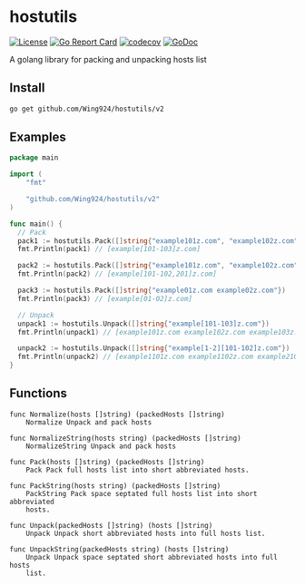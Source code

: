 # hostutils

[![License](https://img.shields.io/badge/License-Apache%202.0-blue.svg)](https://opensource.org/licenses/Apache-2.0)
[![Go Report Card](https://goreportcard.com/badge/github.com/Wing924/hostutils/v2)](https://goreportcard.com/report/github.com/Wing924/hostutils/v2)
[![codecov](https://codecov.io/gh/Wing924/hostutils/branch/master/graph/badge.svg)](https://codecov.io/gh/Wing924/hostutils)
[![GoDoc](https://godoc.org/github.com/Wing924/hostutils/v2?status.svg)](https://pkg.go.dev/github.com/Wing924/hostutils/v2)

A golang library for packing and unpacking hosts list

## Install

```bash
go get github.com/Wing924/hostutils/v2
```

## Examples

```go
package main

import (
    "fmt"

    "github.com/Wing924/hostutils/v2"
)

func main() {
  // Pack
  pack1 := hostutils.Pack([]string{"example101z.com", "example102z.com", "example103z.com"})
  fmt.Println(pack1) // [example[101-103]z.com]

  pack2 := hostutils.Pack([]string{"example101z.com", "example102z.com", "example201z.com"})
  fmt.Println(pack2) // [example[101-102,201]z.com]

  pack3 := hostutils.Pack([]string{"example01z.com example02z.com"})
  fmt.Println(pack3) // [example[01-02]z.com]

  // Unpack
  unpack1 := hostutils.Unpack([]string{"example[101-103]z.com"})
  fmt.Println(unpack1) // [example101z.com example102z.com example103z.com]

  unpack2 := hostutils.Unpack([]string{"example[1-2][101-102]z.com"})
  fmt.Println(unpack2) // [example1101z.com example1102z.com example2101z.com example2102z.com]
}
```

## Functions

```
func Normalize(hosts []string) (packedHosts []string)
    Normalize Unpack and pack hosts

func NormalizeString(hosts string) (packedHosts []string)
    NormalizeString Unpack and pack hosts

func Pack(hosts []string) (packedHosts []string)
    Pack Pack full hosts list into short abbreviated hosts.

func PackString(hosts string) (packedHosts []string)
    PackString Pack space septated full hosts list into short abbreviated
    hosts.

func Unpack(packedHosts []string) (hosts []string)
    Unpack Unpack short abbreviated hosts into full hosts list.

func UnpackString(packedHosts string) (hosts []string)
    Unpack Unpack space septated short abbreviated hosts into full hosts
    list.
```
